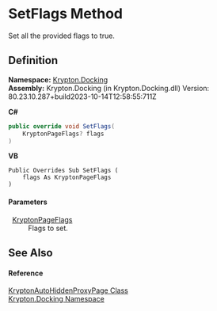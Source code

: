 # SetFlags Method


Set all the provided flags to true.



## Definition
**Namespace:** <a href="98399376-cf41-9454-4b4d-4fab2ca20bc7.md">Krypton.Docking</a>  
**Assembly:** Krypton.Docking (in Krypton.Docking.dll) Version: 80.23.10.287+build2023-10-14T12:58:55:711Z

**C#**
``` C#
public override void SetFlags(
	KryptonPageFlags? flags
)
```
**VB**
``` VB
Public Overrides Sub SetFlags ( 
	flags As KryptonPageFlags
)
```



#### Parameters
<dl><dt>  <a href="a72955c4-e908-effe-05d6-790c25899294.md">KryptonPageFlags</a></dt><dd>Flags to set.</dd></dl>

## See Also


#### Reference
<a href="4312cd84-80e1-bd84-301b-3a2bc63e5da3.md">KryptonAutoHiddenProxyPage Class</a>  
<a href="98399376-cf41-9454-4b4d-4fab2ca20bc7.md">Krypton.Docking Namespace</a>  
